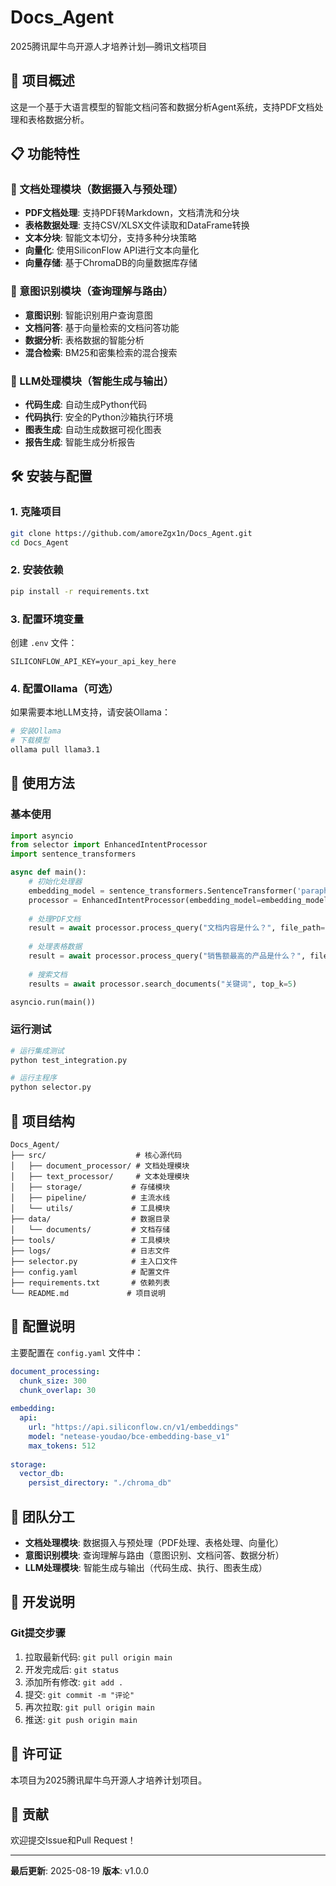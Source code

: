 # Docs_Agent

2025腾讯犀牛鸟开源人才培养计划—腾讯文档项目

## 🚀 项目概述

这是一个基于大语言模型的智能文档问答和数据分析Agent系统，支持PDF文档处理和表格数据分析。

## 📋 功能特性

### 📄 文档处理模块（数据摄入与预处理）
- **PDF文档处理**: 支持PDF转Markdown，文档清洗和分块
- **表格数据处理**: 支持CSV/XLSX文件读取和DataFrame转换
- **文本分块**: 智能文本切分，支持多种分块策略
- **向量化**: 使用SiliconFlow API进行文本向量化
- **向量存储**: 基于ChromaDB的向量数据库存储

### 🧠 意图识别模块（查询理解与路由）
- **意图识别**: 智能识别用户查询意图
- **文档问答**: 基于向量检索的文档问答功能
- **数据分析**: 表格数据的智能分析
- **混合检索**: BM25和密集检索的混合搜索

### 🤖 LLM处理模块（智能生成与输出）
- **代码生成**: 自动生成Python代码
- **代码执行**: 安全的Python沙箱执行环境
- **图表生成**: 自动生成数据可视化图表
- **报告生成**: 智能生成分析报告

## 🛠️ 安装与配置

### 1. 克隆项目
```bash
git clone https://github.com/amoreZgx1n/Docs_Agent.git
cd Docs_Agent
```

### 2. 安装依赖
```bash
pip install -r requirements.txt
```

### 3. 配置环境变量
创建 `.env` 文件：
```env
SILICONFLOW_API_KEY=your_api_key_here
```

### 4. 配置Ollama（可选）
如果需要本地LLM支持，请安装Ollama：
```bash
# 安装Ollama
# 下载模型
ollama pull llama3.1
```

## 📖 使用方法

### 基本使用
```python
import asyncio
from selector import EnhancedIntentProcessor
import sentence_transformers

async def main():
    # 初始化处理器
    embedding_model = sentence_transformers.SentenceTransformer('paraphrase-multilingual-MiniLM-L12-v2')
    processor = EnhancedIntentProcessor(embedding_model=embedding_model)
    
    # 处理PDF文档
    result = await processor.process_query("文档内容是什么？", file_path="path/to/document.pdf")
    
    # 处理表格数据
    result = await processor.process_query("销售额最高的产品是什么？", file_path="path/to/sales.csv")
    
    # 搜索文档
    results = await processor.search_documents("关键词", top_k=5)

asyncio.run(main())
```

### 运行测试
```bash
# 运行集成测试
python test_integration.py

# 运行主程序
python selector.py
```

## 📁 项目结构

```
Docs_Agent/
├── src/                    # 核心源代码
│   ├── document_processor/ # 文档处理模块
│   ├── text_processor/     # 文本处理模块
│   ├── storage/           # 存储模块
│   ├── pipeline/          # 主流水线
│   └── utils/             # 工具模块
├── data/                  # 数据目录
│   └── documents/         # 文档存储
├── tools/                 # 工具模块
├── logs/                  # 日志文件
├── selector.py            # 主入口文件
├── config.yaml            # 配置文件
├── requirements.txt       # 依赖列表
└── README.md             # 项目说明
```

## 🔧 配置说明

主要配置在 `config.yaml` 文件中：

```yaml
document_processing:
  chunk_size: 300
  chunk_overlap: 30
  
embedding:
  api:
    url: "https://api.siliconflow.cn/v1/embeddings"
    model: "netease-youdao/bce-embedding-base_v1"
    max_tokens: 512
    
storage:
  vector_db:
    persist_directory: "./chroma_db"
```

## 🤝 团队分工

- **文档处理模块**: 数据摄入与预处理（PDF处理、表格处理、向量化）
- **意图识别模块**: 查询理解与路由（意图识别、文档问答、数据分析）
- **LLM处理模块**: 智能生成与输出（代码生成、执行、图表生成）

## 📝 开发说明

### Git提交步骤
1. 拉取最新代码: `git pull origin main`
2. 开发完成后: `git status`
3. 添加所有修改: `git add .`
4. 提交: `git commit -m "评论"`
5. 再次拉取: `git pull origin main`
6. 推送: `git push origin main`

## 📄 许可证

本项目为2025腾讯犀牛鸟开源人才培养计划项目。

## 🤝 贡献

欢迎提交Issue和Pull Request！

---

**最后更新**: 2025-08-19
**版本**: v1.0.0
